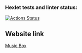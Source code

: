 ### Hexlet tests and linter status:
[![Actions Status](https://github.com/malevka/layout-designer-project-lvl2/workflows/hexlet-check/badge.svg)](https://github.com/malevka/layout-designer-project-lvl2/actions)


## Website link
[Music Box](https://abject-table.surge.sh)
